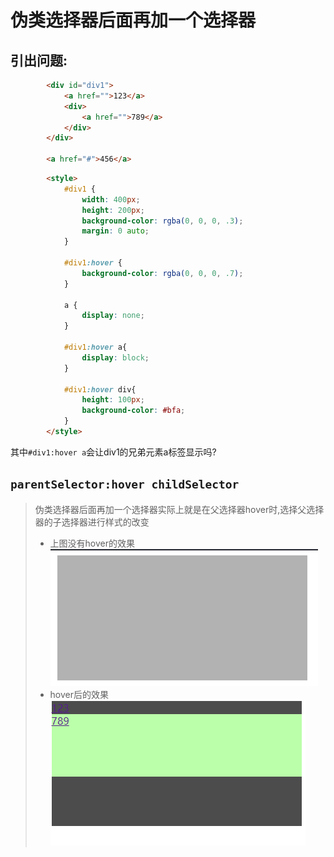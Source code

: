 # 伪类选择器后面再加一个选择器

## 引出问题:

```html
		<div id="div1">
			<a href="">123</a>
			<div>
				<a href="">789</a>
			</div>
		</div>
		
		<a href="#">456</a>
```

```html
		<style>
			#div1 {
				width: 400px;
				height: 200px;
				background-color: rgba(0, 0, 0, .3);
				margin: 0 auto;
			}

			#div1:hover {
				background-color: rgba(0, 0, 0, .7);
			}

			a {
				display: none;
			}

			#div1:hover a{
				display: block;
			}
			
			#div1:hover div{
				height: 100px;
				background-color: #bfa;
			}
		</style>
```

其中`#div1:hover a`会让div1的兄弟元素a标签显示吗?

## `parentSelector:hover childSelector`

> 伪类选择器后面再加一个选择器实际上就是在父选择器hover时,选择父选择器的子选择器进行样式的改变
>
> - 上图没有hover的效果![image-20230116104913811](assets/image-20230116104913811.png)
> - hover后的效果![image-20230116104932484](assets/image-20230116104932484.png)
